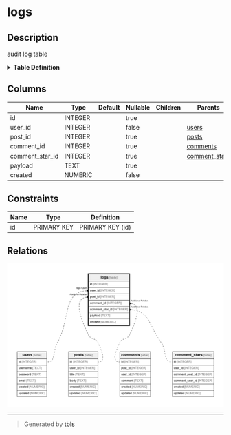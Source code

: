 # logs

## Description

audit log table
<details>
<summary><strong>Table Definition</strong></summary>

```sql
CREATE TABLE logs (
  id INTEGER PRIMARY KEY AUTOINCREMENT,
  user_id INTEGER NOT NULL,
  post_id INTEGER,
  comment_id INTEGER,
  comment_star_id INTEGER,
  payload TEXT,
  created NUMERIC NOT NULL
)
```

</details>


## Columns

| Name | Type | Default | Nullable | Children | Parents | Comment |
| ---- | ---- | ------- | -------- | -------- | ------- | ------- |
| id | INTEGER |  | true |  |  |  |
| user_id | INTEGER |  | false |  | [users](users.md) |  |
| post_id | INTEGER |  | true |  | [posts](posts.md) |  |
| comment_id | INTEGER |  | true |  | [comments](comments.md) |  |
| comment_star_id | INTEGER |  | true |  | [comment_stars](comment_stars.md) |  |
| payload | TEXT |  | true |  |  |  |
| created | NUMERIC |  | false |  |  |  |

## Constraints

| Name | Type | Definition |
| ---- | ---- | ---------- |
| id | PRIMARY KEY | PRIMARY KEY (id) |





## Relations

![er](logs.png)

---

> Generated by [tbls](https://github.com/k1LoW/tbls)